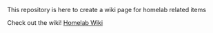 
This repository is here to create a wiki page for homelab related items

Check out the wiki! [Homelab Wiki](https://github.com/ShoGinn/homelab/wiki)
